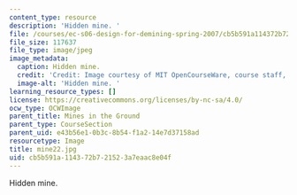 ```yaml
---
content_type: resource
description: 'Hidden mine. '
file: /courses/ec-s06-design-for-demining-spring-2007/cb5b591a114372b721523a7eaac8e04f_mine22.jpg
file_size: 117637
file_type: image/jpeg
image_metadata:
  caption: Hidden mine.
  credit: 'Credit: Image courtesy of MIT OpenCourseWare, course staff, and students.'
  image-alt: 'Hidden mine. '
learning_resource_types: []
license: https://creativecommons.org/licenses/by-nc-sa/4.0/
ocw_type: OCWImage
parent_title: Mines in the Ground
parent_type: CourseSection
parent_uid: e43b56e1-0b3c-8b54-f1a2-14e7d37158ad
resourcetype: Image
title: mine22.jpg
uid: cb5b591a-1143-72b7-2152-3a7eaac8e04f
---
```

Hidden mine. 